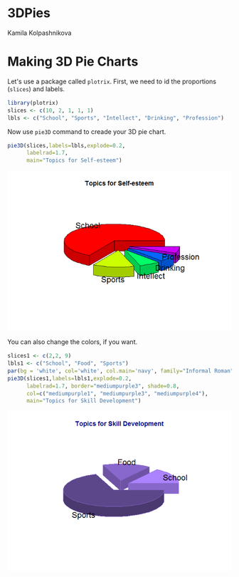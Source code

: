 # 3DPies
Kamila Kolpashnikova  

# Making 3D Pie Charts

Let's use a package called `plotrix`. First, we need to id the proportions (`slices`) and labels.


```r
library(plotrix)
slices <- c(10, 2, 1, 1, 1)
lbls <- c("School", "Sports", "Intellect", "Drinking", "Profession")
```
 
Now use `pie3D` command to creade your 3D pie chart.


```r
pie3D(slices,labels=lbls,explode=0.2,
      labelrad=1.7,
      main="Topics for Self-esteem")
```

![](3DPlots_files/figure-html/unnamed-chunk-2-1.png) 

You can also change the colors, if you want.


```r
slices1 <- c(2,2, 9)
lbls1 <- c("School", "Food", "Sports")
par(bg = 'white', col='white', col.main='navy', family="Informal Roman")
pie3D(slices1,labels=lbls1,explode=0.2,
      labelrad=1.7, border="mediumpurple3", shade=0.8, 
      col=c("mediumpurple1", "mediumpurple3", "mediumpurple4"),
      main="Topics for Skill Development")
```

![](3DPlots_files/figure-html/unnamed-chunk-3-1.png) 
